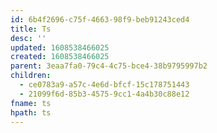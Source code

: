 ```yaml
---
id: 6b4f2696-c75f-4663-98f9-beb91243ced4
title: Ts
desc: ''
updated: 1608538466025
created: 1608538466025
parent: 3eaa7fa0-79c4-4c75-bce4-38b9795997b2
children:
  - ce0783a9-a57c-4e6d-bfcf-15c178751443
  - 21099f6d-85b3-4575-9cc1-4a4b30c88e12
fname: ts
hpath: ts
---
```



